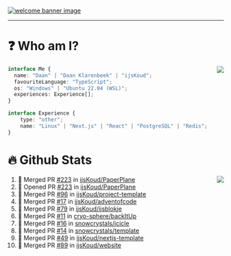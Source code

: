 <h1 align="center" style="display:none;"></h1>

<a href="https://ijskoud.dev/"><img src="https://cdn.ijskoud.dev/files/IIcds5oPKl.png" alt="welcome banner image" /></a>

---

# ❓ Who am I?

<img align="right" src="http://gh-stats.ijskoud.dev/api/top-langs?username=ijsKoud&cache_seconds=1800&layout=compact&hide_border=true&hide_rank=true&show_icons=true&theme=dark&title_color=ffffff&hide_border=true&locale=en" />

```typescript
interface Me {
  name: "Daan" | "Daan Klarenbeek" | "ijsKoud";
  favouriteLanguage: "TypeScript";
  os: "Windows" | "Ubuntu 22.04 (WSL)";
  experiences: Experience[];
}

interface Experience {
    type: "other";
    name: "Linux" | "Next.js" | "React" | "PostgreSQL" | "Redis";
}
```

# 🔥 Github Stats

<img align="right" src="http://gh-stats.ijskoud.dev/api? username=ijsKoud&cache_seconds=1800&hide_border=true&hide_rank=true&show_icons=true&theme=dark&title_color=ffffff&hide_border=true&locale=en">

<!--START_SECTION:activity-->
1. 🎉 Merged PR [#223](https://github.com/ijsKoud/PaperPlane/pull/223) in [ijsKoud/PaperPlane](https://github.com/ijsKoud/PaperPlane)
2. 💪 Opened PR [#223](https://github.com/ijsKoud/PaperPlane/pull/223) in [ijsKoud/PaperPlane](https://github.com/ijsKoud/PaperPlane)
3. 🎉 Merged PR [#96](https://github.com/ijsKoud/project-template/pull/96) in [ijsKoud/project-template](https://github.com/ijsKoud/project-template)
4. 🎉 Merged PR [#17](https://github.com/ijsKoud/adventofcode/pull/17) in [ijsKoud/adventofcode](https://github.com/ijsKoud/adventofcode)
5. 🎉 Merged PR [#79](https://github.com/ijsKoud/ijsblokje/pull/79) in [ijsKoud/ijsblokje](https://github.com/ijsKoud/ijsblokje)
6. 🎉 Merged PR [#11](https://github.com/cryo-sphere/backItUp/pull/11) in [cryo-sphere/backItUp](https://github.com/cryo-sphere/backItUp)
7. 🎉 Merged PR [#16](https://github.com/snowcrystals/icicle/pull/16) in [snowcrystals/icicle](https://github.com/snowcrystals/icicle)
8. 🎉 Merged PR [#14](https://github.com/snowcrystals/template/pull/14) in [snowcrystals/template](https://github.com/snowcrystals/template)
9. 🎉 Merged PR [#49](https://github.com/ijsKoud/nextjs-template/pull/49) in [ijsKoud/nextjs-template](https://github.com/ijsKoud/nextjs-template)
10. 🎉 Merged PR [#89](https://github.com/ijsKoud/website/pull/89) in [ijsKoud/website](https://github.com/ijsKoud/website)
<!--END_SECTION:activity-->

<h1 align="center" style="display:none;"></h1>
